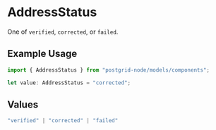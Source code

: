 # AddressStatus

One of `verified`, `corrected`, or `failed`.

## Example Usage

```typescript
import { AddressStatus } from "postgrid-node/models/components";

let value: AddressStatus = "corrected";
```

## Values

```typescript
"verified" | "corrected" | "failed"
```